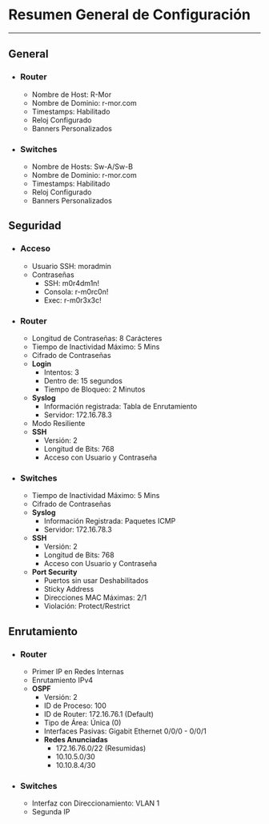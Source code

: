 # **Resumen General de Configuración**
***
## General
* ### Router
    * Nombre de Host: R-Mor
    * Nombre de Dominio: r-mor.com
    * Timestamps: Habilitado
    * Reloj Configurado
    * Banners Personalizados
* ### Switches
    * Nombre de Hosts: Sw-A/Sw-B
    * Nombre de Dominio: r-mor.com
    * Timestamps: Habilitado
    * Reloj Configurado
    * Banners Personalizados
## Seguridad
* ### Acceso
    * Usuario SSH: moradmin
    * Contraseñas
    	* SSH: m0r4dm1n!
    	* Consola: r-m0rc0n!
        * Exec: r-m0r3x3c!
* ### Router
    * Longitud de Contraseñas: 8 Carácteres
    * Tiempo de Inactividad Máximo: 5 Mins
    * Cifrado de Contraseñas
    * **Login**
        * Intentos: 3
        * Dentro de: 15 segundos
        * Tiempo de Bloqueo: 2 Minutos
    * **Syslog**
        * Información registrada: Tabla de Enrutamiento
        * Servidor: 172.16.78.3
    * Modo Resiliente
    * **SSH**
        * Versión: 2
        * Longitud de Bits: 768
        * Acceso con Usuario y Contraseña
* ### **Switches** 
    * Tiempo de Inactividad Máximo: 5 Mins
    * Cifrado de Contraseñas
    * **Syslog**
        * Información Registrada: Paquetes ICMP
        * Servidor: 172.16.78.3
    * **SSH**
        * Versión: 2
        * Longitud de Bits: 768
        * Acceso con Usuario y Contraseña
    * **Port Security**
        * Puertos sin usar Deshabilitados
        * Sticky Address
        * Direcciones MAC Máximas: 2/1
        * Violación: Protect/Restrict
## Enrutamiento
* ### Router
    * Primer IP en Redes Internas
    * Enrutamiento IPv4
    * **OSPF**
        * Versión: 2
        * ID de Proceso: 100
        * ID de Router: 172.16.76.1 (Default)
        * Tipo de Área: Única (0)
        * Interfaces Pasivas: Gigabit Ethernet 0/0/0 - 0/0/1
        * **Redes Anunciadas**
            * 172.16.76.0/22 (Resumidas)
            * 10.10.5.0/30
            * 10.10.8.4/30
* ### Switches
    * Interfaz con Direccionamiento: VLAN 1
    * Segunda IP
